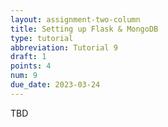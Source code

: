 ```yaml
---
layout: assignment-two-column
title: Setting up Flask & MongoDB
type: tutorial
abbreviation: Tutorial 9
draft: 1
points: 4
num: 9
due_date: 2023-03-24
---
```

TBD